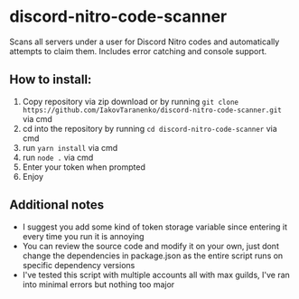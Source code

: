 # discord-nitro-code-scanner
Scans all servers under a user for Discord Nitro codes and automatically attempts to claim them. Includes error catching and console support.


## How to install:
1. Copy repository via zip download or by running `git clone https://github.com/IakovTaranenko/discord-nitro-code-scanner.git` via cmd
2. cd into the repository by running `cd discord-nitro-code-scanner` via cmd
3. run `yarn install` via cmd
4. run `node .` via cmd
5. Enter your token when prompted
6. Enjoy

## Additional notes
- I suggest you add some kind of token storage variable since entering it every time you run it is annoying
- You can review the source code and modify it on your own, just dont change the dependencies in package.json as the entire script runs on specific dependency versions
- I've tested this script with multiple accounts all with max guilds, I've ran into minimal errors but nothing too major

